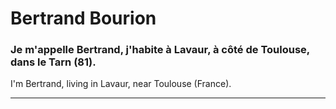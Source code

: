 # Bertrand Bourion

### Je m'appelle Bertrand, j'habite à Lavaur, à côté de Toulouse, dans le Tarn (81).

I'm Bertrand, living in Lavaur, near Toulouse (France).

<hr />

